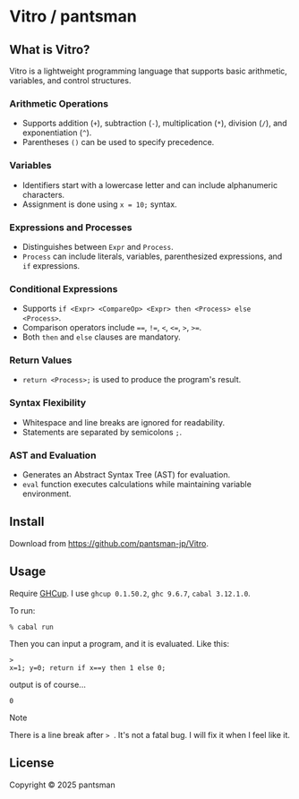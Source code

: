 # Vitro / pantsman

## What is Vitro?
Vitro is a lightweight programming language that supports basic arithmetic, variables, and control structures.

### Arithmetic Operations
- Supports addition (`+`), subtraction (`-`), multiplication (`*`), division (`/`), and exponentiation (`^`).
- Parentheses `()` can be used to specify precedence.

### Variables
- Identifiers start with a lowercase letter and can include alphanumeric characters.
- Assignment is done using `x = 10;` syntax.

### Expressions and Processes
- Distinguishes between `Expr` and `Process`.
- `Process` can include literals, variables, parenthesized expressions, and `if` expressions.

### Conditional Expressions
- Supports `if <Expr> <CompareOp> <Expr> then <Process> else <Process>`.
- Comparison operators include `==`, `!=`, `<`, `<=`, `>`, `>=`.
- Both `then` and `else` clauses are mandatory.

### Return Values
- `return <Process>;` is used to produce the program's result.

### Syntax Flexibility
- Whitespace and line breaks are ignored for readability.
- Statements are separated by semicolons `;`.

### AST and Evaluation
- Generates an Abstract Syntax Tree (AST) for evaluation.
- `eval` function executes calculations while maintaining variable environment.

## Install
Download from <https://github.com/pantsman-jp/Vitro>.

## Usage
Require [GHCup](https://www.haskell.org/ghcup/). I use `ghcup 0.1.50.2`, `ghc 9.6.7`, `cabal 3.12.1.0`.

To run:
```shell
% cabal run
```
Then you can input a program, and it is evaluated.
Like this:
```
>
x=1; y=0; return if x==y then 1 else 0;
```
output is of course...
```
0
```

> [!NOTE]
> There is a line break after `> `.
> It's not a fatal bug.
> I will fix it when I feel like it.

## License
Copyright © 2025 pantsman